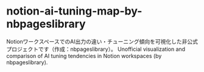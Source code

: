 # notion-ai-tuning-map-by-nbpageslibrary
NotionワークスペースでのAI出力の違い・チューニング傾向を可視化した非公式プロジェクトです（作成：nbpageslibrary）。 Unofficial visualization and comparison of AI tuning tendencies in Notion workspaces (by nbpageslibrary).
